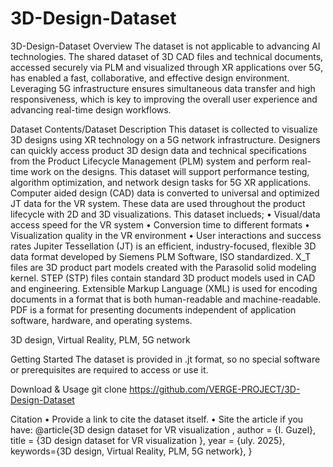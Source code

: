 # 3D-Design-Dataset
3D-Design-Dataset
Overview
The dataset is not applicable to advancing AI technologies. The shared dataset of 3D CAD files and technical documents, accessed securely via PLM and visualized through XR applications over 5G, has enabled a fast, collaborative, and effective design environment. Leveraging 5G infrastructure ensures simultaneous data transfer and high responsiveness, which is key to improving the overall user experience and advancing real-time design workflows. 

Dataset Contents/Dataset Description
This dataset is collected to visualize 3D designs using XR technology on a 5G network infrastructure. Designers can quickly access product 3D design data and technical specifications from the Product Lifecycle Management (PLM) system and perform real-time work on the designs. This dataset will support performance testing, algorithm optimization, and network design tasks for 5G XR applications.
Computer aided design (CAD) data is converted to universal and optimized JT data for the VR system. These data are used throughout the product lifecycle with 2D and 3D visualizations. 
This dataset inclueds; 
•	Visual/data access speed for the VR system 
•	Conversion time to different formats 
•	Visualization quality in the VR environment 
•	User interactions and success rates 
Jupiter Tessellation (JT) is an efficient, industry-focused, flexible 3D data format developed by Siemens PLM Software, ISO standardized. 
X_T files are 3D product part models created with the Parasolid solid modeling kernel. 
STEP (STP) files contain standard 3D product models used in CAD and engineering. 
Extensible Markup Language (XML) is used for encoding documents in a format that is both human-readable and machine-readable. 
PDF is a format for presenting documents independent of application software, hardware, and operating systems. 

3D design, Virtual Reality, PLM, 5G network 

Getting Started
The dataset is provided in .jt format, so no special software or prerequisites are required to access or use it. 
 
Download & Usage
git clone https://github.com/VERGE-PROJECT/3D-Design-Dataset

Citation
•	Provide a link to cite the dataset itself.
•	Site the article if you have: 
@article{3D design dataset for VR visualization ,
  author = {I. Guzel},
  title = {3D design dataset for VR visualization  },
  year = {uly. 2025},
keywords={3D design, Virtual Reality, PLM, 5G network},
}
